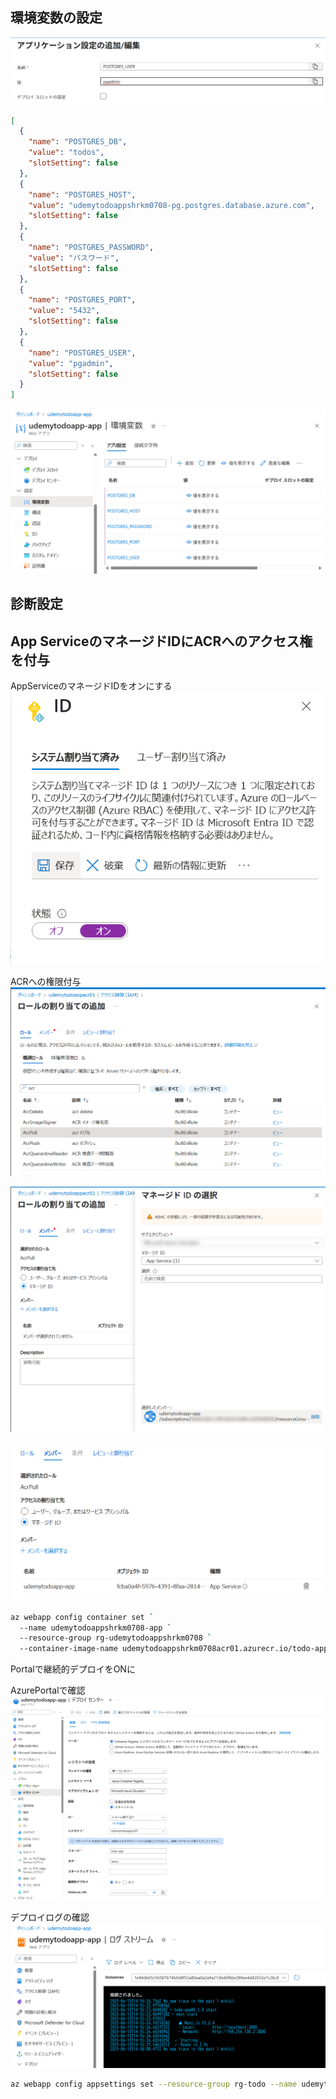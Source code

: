 ## 環境変数の設定
![alt text](image.png)

```json
[
  {
    "name": "POSTGRES_DB",
    "value": "todos",
    "slotSetting": false
  },
  {
    "name": "POSTGRES_HOST",
    "value": "udemytodoappshrkm0708-pg.postgres.database.azure.com",
    "slotSetting": false
  },
  {
    "name": "POSTGRES_PASSWORD",
    "value": "パスワード",
    "slotSetting": false
  },
  {
    "name": "POSTGRES_PORT",
    "value": "5432",
    "slotSetting": false
  },
  {
    "name": "POSTGRES_USER",
    "value": "pgadmin",
    "slotSetting": false
  }
]
```
![alt text](image-1.png)


## 診断設定

## App ServiceのマネージドIDにACRへのアクセス権を付与
AppServiceのマネージドIDをオンにする
![alt text](image-7.png)

ACRへの権限付与
![alt text](image-8.png)

![alt text](image-9.png)

![alt text](image-10.png)



```bash
az webapp config container set `
  --name udemytodoappshrkm0708-app `
  --resource-group rg-udemytodoappshrkm0708 `
  --container-image-name udemytodoappshrkm0708acr01.azurecr.io/todo-app:latest
```

Portalで継続的デプロイをONに

AzurePortalで確認
![alt text](image-13.png)

デプロイログの確認
![alt text](image-12.png)

```bash
az webapp config appsettings set --resource-group rg-todo --name udemytodoapp-app --settings TEST="TEST"
```

